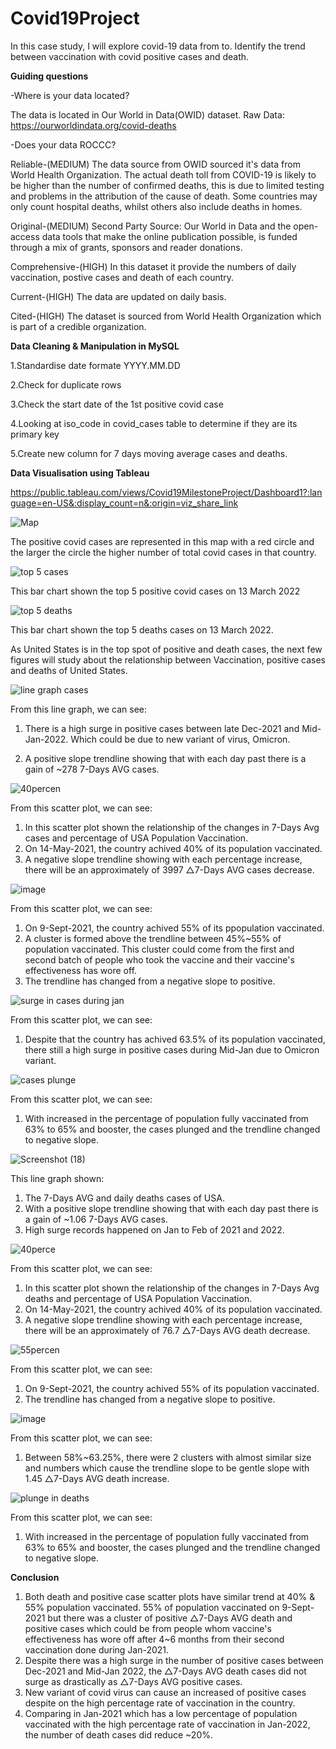 # Covid19Project
In this case study, I will explore covid-19 data from to. Identify the trend between 
vaccination with covid positive cases and death.

**Guiding questions**

-Where is your data located?

The data is located in Our World in Data(OWID) dataset.
Raw Data: https://ourworldindata.org/covid-deaths

-Does your data ROCCC?

Reliable-(MEDIUM) The data source from OWID sourced it's data from World Health Organization.
          The actual death toll from COVID-19 is likely to be higher than the number of confirmed deaths,
					this is due to limited testing and problems in the attribution of the cause of death. Some countries
					may only count hospital deaths, whilst others also include deaths in homes. 

Original-(MEDIUM) Second Party Source: Our World in Data and the open-access data tools that make the online publication possible, 
is funded through a mix of grants, sponsors and reader donations.

Comprehensive-(HIGH) In this dataset it provide the numbers of daily vaccination, postive cases and death of each country.

Current-(HIGH) The data are updated on daily basis.

Cited-(HIGH) The dataset is sourced from World Health Organization which is part of a credible organization.

**Data Cleaning & Manipulation in MySQL**

1.Standardise date formate YYYY.MM.DD

2.Check for duplicate rows

3.Check the start date of the 1st positive covid case

4.Looking at iso_code in covid_cases table to determine if they are its primary key

5.Create new column for 7 days moving average cases and deaths.

**Data Visualisation using Tableau**

https://public.tableau.com/views/Covid19MilestoneProject/Dashboard1?:language=en-US&:display_count=n&:origin=viz_share_link

![Map](https://user-images.githubusercontent.com/100673174/166651469-55b69895-2a69-4b40-b610-3851dfd0498e.PNG)

The positive covid cases are represented in this map with a red circle and the larger the circle the higher number of total covid cases in that country.

![top 5 cases](https://user-images.githubusercontent.com/100673174/166873964-796931f8-146a-4406-95d1-543b133cb9f3.PNG)

This bar chart shown the top 5 positive covid cases on 13 March 2022

![top 5 deaths](https://user-images.githubusercontent.com/100673174/166874059-1678883a-49e6-405e-bb24-bd04e077f838.PNG)

This bar chart shown the top 5 deaths cases on 13 March 2022.

As United States is in the top spot of positive and death cases, the next few figures will study about the relationship
between Vaccination, positive cases and deaths of United States.


![line graph cases](https://user-images.githubusercontent.com/100673174/166878754-f481f398-c9f1-4f3b-8827-e3df3de99f6a.PNG)

From this line graph, we can see:

1. There is a high surge in positive cases between late Dec-2021 and Mid-Jan-2022. Which could be due to new variant of virus, Omicron.

2. A positive slope trendline showing that with each day past there is a gain of ~278 7-Days AVG cases.

![40percen](https://user-images.githubusercontent.com/100673174/167079188-bfb95181-6c2f-417e-8e11-f98002a73f37.png)

From this scatter plot, we can see:

1. In this scatter plot shown the relationship of the changes in 7-Days Avg cases and percentage of USA Population Vaccination.
2. On 14-May-2021, the country achived 40% of its population vaccinated.
3. A negative slope trendline showing with each percentage increase, there will be an approximately of 3997 △7-Days AVG cases decrease.

![image](https://user-images.githubusercontent.com/100673174/167090264-0c943a97-eaaa-44e6-928f-0e13bfd7faa5.png)

From this scatter plot, we can see:

1. On 9-Sept-2021, the country achived 55% of its ppopulation vaccinated.
2. A cluster is formed above the trendline between 45%~55% of population vaccinated. This cluster could come from the first and second batch of people who took the vaccine and their vaccine's effectiveness has wore off.
3. The trendline has changed from a negative slope to positive.

![surge in cases during jan](https://user-images.githubusercontent.com/100673174/166891252-2cbc5294-f5cc-4160-999b-c7c4039c410c.png)

From this scatter plot, we can see:

1. Despite that the country has achived 63.5% of its population vaccinated, there still a high surge in positive cases during Mid-Jan due to Omicron variant.

![cases plunge](https://user-images.githubusercontent.com/100673174/166892257-83071872-7eac-4c55-92e7-dba9525497fd.png)

From this scatter plot, we can see:

1. With increased in the percentage of population fully vaccinated from 63% to 65% and booster, the cases plunged and the trendline changed to negative slope.

![Screenshot (18)](https://user-images.githubusercontent.com/100673174/167077274-5ffd0648-813d-4416-ada7-1524890b0f44.png)

This line graph shown:

1. The 7-Days AVG and daily deaths cases of USA.
2. With a positive slope trendline showing that with each day past there is a gain of ~1.06 7-Days AVG cases.
3. High surge records happened on Jan to Feb of 2021 and 2022.

![40perce](https://user-images.githubusercontent.com/100673174/167079155-cb4d5f7a-8b8b-4e9f-a746-e153c1d3374c.png)

From this scatter plot, we can see:

1. In this scatter plot shown the relationship of the changes in 7-Days Avg deaths and percentage of USA Population Vaccination.
2. On 14-May-2021, the country achived 40% of its population vaccinated.
3. A negative slope trendline showing with each percentage increase, there will be an approximately of 76.7 △7-Days AVG death decrease.

![55percen](https://user-images.githubusercontent.com/100673174/167079532-1affef6c-2ae1-496e-8a6f-e8a80b60188b.png)

From this scatter plot, we can see:

1. On 9-Sept-2021, the country achived 55% of its population vaccinated.
2. The trendline has changed from a negative slope to positive. 

![image](https://user-images.githubusercontent.com/100673174/167096494-96d63f9b-60c4-42bd-b50f-f7aee9ce1f82.png)

From this scatter plot, we can see:

1. Between 58%~63.25%, there were 2 clusters with almost similar size and numbers which cause the trendline slope to be gentle slope with 1.45 △7-Days AVG death increase.


![plunge in deaths](https://user-images.githubusercontent.com/100673174/167084154-07464ba9-0fa9-4cc1-a302-82318e0c5caa.png)

From this scatter plot, we can see:

1. With increased in the percentage of population fully vaccinated from 63% to 65% and booster, the cases plunged and the trendline changed to negative slope.

**Conclusion**
1. Both death and positive case scatter plots have similar trend at 40% & 55% population vaccinated. 55% of population vaccinated on 9-Sept-2021 but there was a cluster of positive △7-Days AVG death and positive cases which could be from people whom vaccine's effectiveness has wore off after 4~6 months from their second vaccination done during Jan-2021.
2. Despite there was a high surge in the number of positive cases between Dec-2021 and Mid-Jan 2022, the △7-Days AVG death cases did not surge as drastically as △7-Days AVG positive cases. 
3.  New variant of covid virus can cause an increased of positive cases despite on the high percentage rate of vaccination in the country.
4.  Comparing in Jan-2021 which has a low percentage of population vaccinated with the high percentage rate of vaccination in Jan-2022, the number of death cases did reduce ~20%.
